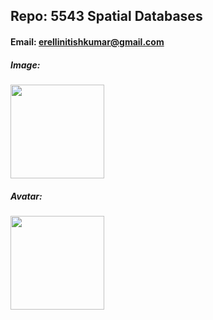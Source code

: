 ## Repo: 5543 Spatial Databases
#### Email: erellinitishkumar@gmail.com

##### Image:
<img src="https://avatars.githubusercontent.com/u/123429249?s=400&u=14de9d65d50dcf3d67a953dcec8c3139bd194aae&v=4" width="150">

##### Avatar:
<img src="https://avatars.githubusercontent.com/u/123429249?s=400&u=83450c37019653b62ab905d60c43c387a6e400b7&v=4" width="150">

